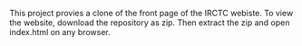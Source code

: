 This project provies a clone of the front page of the IRCTC webiste.
To view the website, download the repository as zip.
Then extract the zip and open index.html on any browser.
